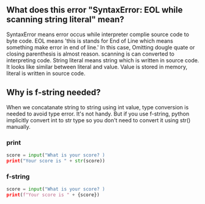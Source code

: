 ## What does this error "SyntaxError: EOL while scanning string literal" mean?
SyntaxError means error occus while interpreter complie source code to byte code. EOL means 'this is stands for End of Line which means something make error in end of line.' In this case, Omitting dougle quate or closing parenthesis is almost reason.
scanning is can converted to interpreting code. String literal means string which is written in source code. It looks like similar between literal and value. Value is stored in memory, literal is written in source code.

## Why is f-string needed?
When we concatanate string to string using int value, type conversion is needed to avoid type error. It's not handy. But if you use f-string, python implicitly convert int to str type so you don't need to convert it using str() manually.

### print
```python
score = input("What is your score? )
print("Your score is " + str(score))
```

### f-string
```python
score = input("What is your score? )
print(f"Your score is " + {score})
```

